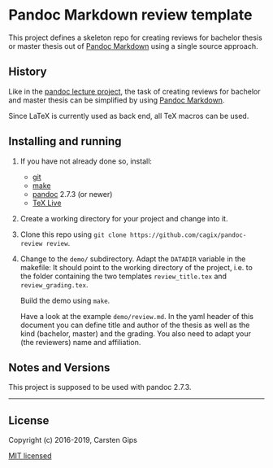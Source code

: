 Pandoc Markdown review template
===============================

This project defines a skeleton repo for creating reviews for bachelor thesis
or master thesis out of [Pandoc Markdown](https://pandoc.org/MANUAL.html) using
a single source approach.


History
-------

Like in the [pandoc lecture project](https://github.com/cagix/pandoc-lecture),
the task of creating reviews for bachelor and master thesis can be simplified
by using [Pandoc Markdown](https://pandoc.org/MANUAL.html).

Since LaTeX is currently used as back end, all TeX macros can be used.


Installing and running
----------------------

1.  If you have not already done so, install:

    *   [git](https://git-scm.com/)
    *   [make](https://www.gnu.org/software/make/)
    *   [pandoc](https://pandoc.org/installing.html) 2.7.3 (or newer)
    *   [TeX Live](https://www.tug.org/texlive/)

2.  Create a working directory for your project and change into it.

3.  Clone this repo using `git clone https://github.com/cagix/pandoc-review review`.

5.  Change to the `demo/` subdirectory. Adapt the `DATADIR` variable in the
    makefile: It should point to the working directory of the project, i.e. to
    the folder containing the two templates `review_title.tex` and
    `review_grading.tex`.

    Build the demo using `make`.

    Have a look at the example `demo/review.md`. In the yaml header of this
    document you can define title and author of the thesis as well as the kind
    (bachelor, master) and the grading. You also need to adapt your (the
    reviewers) name and affiliation.


Notes and Versions
------------------

This project is supposed to be used with pandoc 2.7.3.


---

License
-------

Copyright (c) 2016-2019, Carsten Gips

[MIT licensed](http://opensource.org/licenses/MIT)


